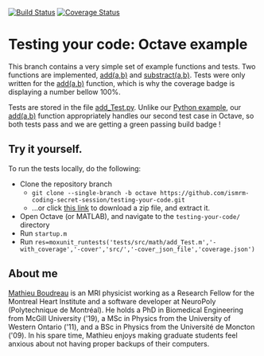 [![Build Status](https://travis-ci.com/ismrm-coding-secret-session/testing-your-code.svg?branch=octave)](https://travis-ci.com/ismrm-coding-secret-session/testing-your-code)
[![Coverage Status](https://coveralls.io/repos/github/ismrm-coding-secret-session/testing-your-code/badge.svg?branch=octave)](https://coveralls.io/github/ismrm-coding-secret-session/testing-your-code?branch=octave)

# Testing your code: Octave example

This branch contains a very simple set of example functions and tests. Two functions are implemented, [add(a,b)](https://github.com/ismrm-coding-secret-session/testing-your-code/blob/octave/src/math/add.m) and [substract(a,b)](https://github.com/ismrm-coding-secret-session/testing-your-code/blob/octave/src/math/substract.m). Tests were only written for the [add(a,b)](https://github.com/ismrm-coding-secret-session/testing-your-code/blob/octave/src/math/add.m) function, which is why the coverage badge is displaying a number bellow 100%.

Tests are stored in the file [add_Test.py](https://github.com/ismrm-coding-secret-session/testing-your-code/blob/octave/tests/src/math/add_Test.m). Unlike our [Python example](https://github.com/ismrm-coding-secret-session/testing-your-code/tree/python), our [add(a,b)](https://github.com/ismrm-coding-secret-session/testing-your-code/blob/octave/src/math/add.m) function appropriately handles our second test case in Octave, so both tests pass and we are getting a green passing build badge !

## Try it yourself.

To run the tests locally, do the following:

* Clone the repository branch
  * `git clone --single-branch -b octave https://github.com/ismrm-coding-secret-session/testing-your-code.git`
  * ...or click [this link](https://github.com/ismrm-coding-secret-session/testing-your-code/archive/octave.zip) to download a zip file, and extract it.
* Open Octave (or MATLAB)\, and navigate to the `testing-your-code/` directory
* Run `startup.m`
* Run `res=moxunit_runtests('tests/src/math/add_Test.m','-with_coverage','-cover','src/','-cover_json_file','coverage.json')`

## About me

[Mathieu Boudreau](https://github.com/mathieuboudreau) is an MRI physicist working as a Research Fellow for the
Montreal Heart Institute and a software developer at NeuroPoly (Polytechnique
de Montréal). He holds a PhD in Biomedical Engineering from McGill University
('19), a MSc in Physics from the University of Western Ontario ('11), and a BSc
in Physics from the Université de Moncton ('09). In his spare time, Mathieu
enjoys making graduate students feel anxious about not having proper backups of
their computers.
